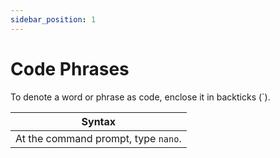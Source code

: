 ```yaml
---
sidebar_position: 1
---
```


# Code Phrases

To denote a word or phrase as code, enclose it in backticks (`).

| Syntax                              |
| ----------------------------------- |
| At the command prompt, type `nano`. |
